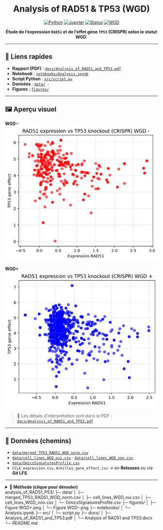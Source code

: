 <div align="center">

# Analysis of RAD51 & TP53 (WGD)

[![Python](https://img.shields.io/badge/Python-3.x-blue)](#)
[![Jupyter](https://img.shields.io/badge/Jupyter-Notebook-orange)](#)
[![Status](https://img.shields.io/badge/Status-Active-brightgreen)](#)
[![WGD](https://img.shields.io/badge/WGD-Plus%20%7C%20Minus-purple)](#)

**Étude de l’expression `RAD51` et de l’effet gène `TP53` (CRISPR) selon le statut WGD.**

</div>

---

## 🔗 Liens rapides
-  **Rapport (PDF)** : [`docs/Analysis_of_RAD51_and_TP53.pdf`](docs/Analysis_of_RAD51_and_TP53.pdf)
-  **Notebook** : [`notebooks/Analysis.ipynb`](notebooks/Analysis.ipynb)
-  **Script Python** : [`src/script.py`](src/script.py)
-  **Données** : [`data/`](data/) &nbsp;·&nbsp;
-  **Figures** : [`figures/`](figures/)

---

## 🖼️ Aperçu visuel

**WGD−**  
![RAD51 vs TP53 — WGD−](figures/Figure%20WGD-.png)

**WGD+**  
![RAD51 vs TP53 — WGD+](figures/Figure%20WGD%2B.png)

> 🔎 Les détails d’interprétation sont dans le PDF : [`docs/Analysis_of_RAD51_and_TP53.pdf`](docs/Analysis_of_RAD51_and_TP53.pdf)

---

## 📂 Données (chemins)
- [`data/merged_TP53_RAD51_WGD_norm.csv`](data/merged_TP53_RAD51_WGD_norm.csv)
- [`data/cell_lines_WGD_oui.csv`](data/cell_lines_WGD_oui.csv) · [`data/cell_lines_WGD_non.csv`](data/cell_lines_WGD_non.csv)
- [`data/OmicsSignaturesProfile.csv`](data/OmicsSignaturesProfile.csv)
-  `CCLE_expression.csv`, `Achilles_gene_effect.csv` → en **Releases** ou via **Git LFS**.

---

<details>
<summary><strong>🧪 Méthode (clique pour dérouler)</strong></summary>

**Objectif.** Tester si la relation entre l’expression **RAD51** et l’**effet gène TP53** diffère selon le statut **WGD**.

**Pipeline.**
1. **Statut WGD.** Construction de `WGD` (0/1) à partir des listes `cell_lines_WGD_oui.csv` (→1) et `cell_lines_WGD_non.csv` (→0) via un identifiant commun (idéalement `DepMap_ID`).
2. **Table d’analyse.** À partir de `merged_TP53_RAD51_WGD_norm.csv`, conserver au minimum :
   - `RAD51_expr` (expression normalisée),
   - `TP53_effect` (gene effect CRISPR),
   - `WGD` (0/1).
   Retirer les lignes incomplètes.
3. **Stats.**
   - Descriptif par groupe : `n`, moyenne, écart-type.
   - Corrélations **par groupe** (WGD−, WGD+).
   - Modèle avec interaction : `TP53_effect ~ RAD51_expr * WGD` (teste la différence de pente entre groupes).
4. **Plots.** Scatter RAD51 (x) vs TP53 (y) pour **WGD−** et **WGD+**, + régression par groupe.  
   Export PNG haute résolution dans `figures/`.

</details>
analysis_of_RAD51_P53/
├─ data/
│  ├─ merged_TP53_RAD51_WGD_norm.csv
│  ├─ cell_lines_WGD_oui.csv
│  ├─ cell_lines_WGD_non.csv
│  └─ OmicsSignaturesProfile.csv
├─ figures/
│  ├─ Figure WGD+.png
│  └─ Figure WGD-.png
├─ notebooks/
│  └─ Analysis.ipynb
├─ src/
│  └─ script.py
├─ docs/
│  ├─ Analysis_of_RAD51_and_TP53.pdf
│  └─ Analysis of RAD51 and TP53.docx
└─ README.md

